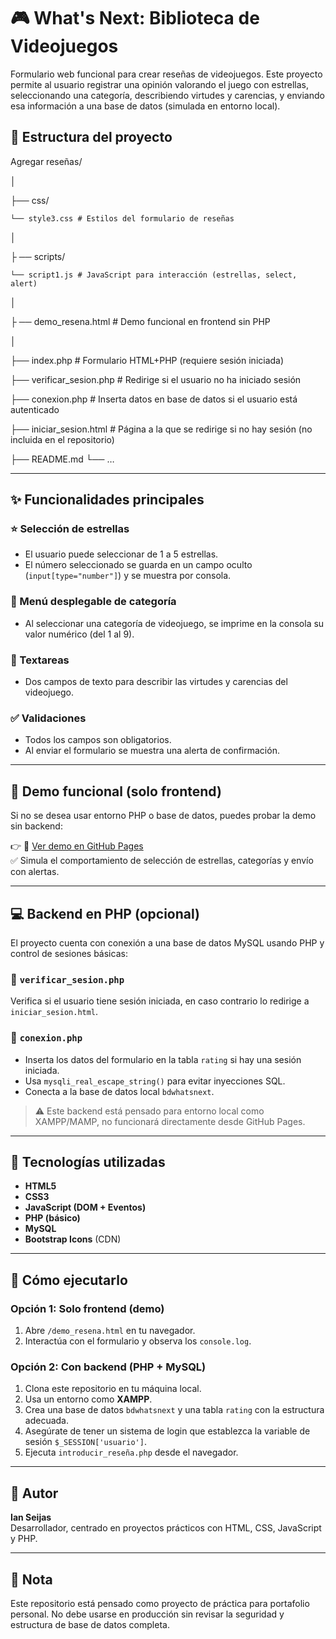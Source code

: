 # 🎮 What's Next: Biblioteca de Videojuegos

Formulario web funcional para crear reseñas de videojuegos. Este proyecto permite al usuario registrar una opinión valorando el juego con estrellas, seleccionando una categoría, describiendo virtudes y carencias, y enviando esa información a una base de datos (simulada en entorno local).

## 📁 Estructura del proyecto

Agregar reseñas/

│

├── css/

    └── style3.css # Estilos del formulario de reseñas

│

├
── scripts/

    └── script1.js # JavaScript para interacción (estrellas, select, alert)

│

├
── demo_resena.html # Demo funcional en frontend sin PHP

│

├── index.php # Formulario HTML+PHP (requiere sesión iniciada)

├── verificar_sesion.php # Redirige si el usuario no ha iniciado sesión

├── conexion.php # Inserta datos en base de datos si el usuario está autenticado

├── iniciar_sesion.html # Página a la que se redirige si no hay sesión (no incluida en el repositorio)

├── README.md
└── …


---

## ✨ Funcionalidades principales

### ⭐ Selección de estrellas
- El usuario puede seleccionar de 1 a 5 estrellas.
- El número seleccionado se guarda en un campo oculto (`input[type="number"]`) y se muestra por consola.

### 📂 Menú desplegable de categoría
- Al seleccionar una categoría de videojuego, se imprime en la consola su valor numérico (del 1 al 9).

### 🧾 Textareas
- Dos campos de texto para describir las virtudes y carencias del videojuego.

### ✅ Validaciones
- Todos los campos son obligatorios.
- Al enviar el formulario se muestra una alerta de confirmación.

---

## 🧪 Demo funcional (solo frontend)

Si no se desea usar entorno PHP o base de datos, puedes probar la demo sin backend:

👉 🔗 [Ver demo en GitHub Pages](https://ianjseijas.github.io/Agregar-resena/demo_resena.html)  
✅ Simula el comportamiento de selección de estrellas, categorías y envío con alertas.

---

## 💻 Backend en PHP (opcional)

El proyecto cuenta con conexión a una base de datos MySQL usando PHP y control de sesiones básicas:

### 🔐 `verificar_sesion.php`
Verifica si el usuario tiene sesión iniciada, en caso contrario lo redirige a `iniciar_sesion.html`.

### 💾 `conexion.php`
- Inserta los datos del formulario en la tabla `rating` si hay una sesión iniciada.
- Usa `mysqli_real_escape_string()` para evitar inyecciones SQL.
- Conecta a la base de datos local `bdwhatsnext`.

> ⚠️ Este backend está pensado para entorno local como XAMPP/MAMP, no funcionará directamente desde GitHub Pages.

---

## 🧠 Tecnologías utilizadas

- **HTML5**
- **CSS3**
- **JavaScript (DOM + Eventos)**
- **PHP (básico)**
- **MySQL**
- **Bootstrap Icons** (CDN)

---

## 🚀 Cómo ejecutarlo

### Opción 1: Solo frontend (demo)
1. Abre `/demo_resena.html` en tu navegador.
2. Interactúa con el formulario y observa los `console.log`.

### Opción 2: Con backend (PHP + MySQL)
1. Clona este repositorio en tu máquina local.
2. Usa un entorno como **XAMPP**.
3. Crea una base de datos `bdwhatsnext` y una tabla `rating` con la estructura adecuada.
4. Asegúrate de tener un sistema de login que establezca la variable de sesión `$_SESSION['usuario']`.
5. Ejecuta `introducir_reseña.php` desde el navegador.

---

## 📩 Autor

**Ian Seijas**  
Desarrollador, centrado en proyectos prácticos con HTML, CSS, JavaScript y PHP.

---

## 📌 Nota

Este repositorio está pensado como proyecto de práctica para portafolio personal. No debe usarse en producción sin revisar la seguridad y estructura de base de datos completa.


